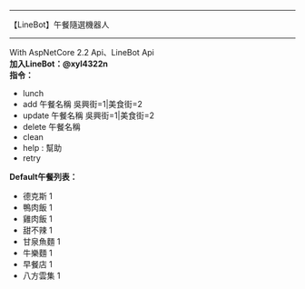 ***
【LineBot】午餐隨選機器人
***
With AspNetCore 2.2 Api、LineBot Api  
**加入LineBot：@xyl4322n**  
**指令：**  
- lunch
- add 午餐名稱 吳興街=1|美食街=2  
- update 午餐名稱 吳興街=1|美食街=2  
- delete 午餐名稱   
- clean
- help : 幫助  
- retry
  
**Default午餐列表：**  
- 德克斯 1  
- 鴨肉飯 1  
- 雞肉飯 1  
- 甜不辣 1  
- 甘泉魚麵 1  
- 牛樂麵 1  
- 早餐店 1  
- 八方雲集 1  
